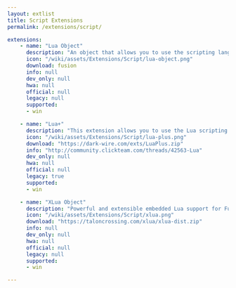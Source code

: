 ```yaml
---
layout: extlist
title: Script Extensions
permalink: /extensions/script/

extensions:
    - name: "Lua Object"
      description: "An object that allows you to use the scripting language Lua in Fusion. It is recommended that you use the newer XLua Object instead."
      icon: "/wiki/assets/Extensions/Script/lua-object.png"
      download: fusion
      info: null
      dev_only: null
      hwa: null
      official: null
      legacy: null
      supported:
      - win

    - name: "Lua+"
      description: "This extension allows you to use the Lua scripting language in Fusion. This extension has been discontinued; use XLua instead."
      icon: "/wiki/assets/Extensions/Script/lua-plus.png"
      download: "https://dark-wire.com/exts/LuaPlus.zip"
      info: "http://community.clickteam.com/threads/42563-Lua"
      dev_only: null
      hwa: null
      official: null
      legacy: true
      supported:
      - win

    - name: "XLua Object"
      description: "Powerful and extensible embedded Lua support for Fusion."
      icon: "/wiki/assets/Extensions/Script/xlua.png"
      download: "https://taloncrossing.com/xlua/xlua-dist.zip"
      info: null
      dev_only: null
      hwa: null
      official: null
      legacy: null
      supported:
      - win

---
```


